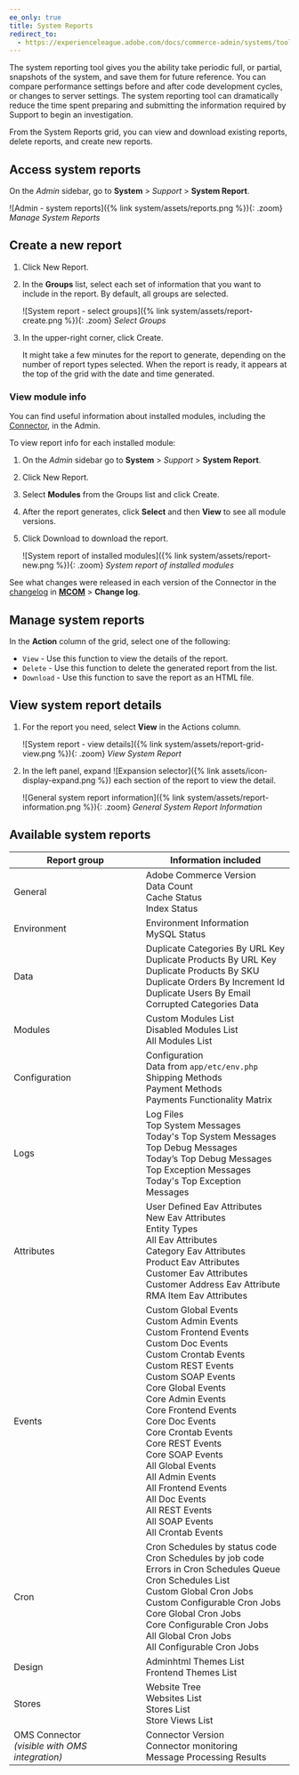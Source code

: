 ```yaml
---
ee_only: true
title: System Reports
redirect_to:
  - https://experienceleague.adobe.com/docs/commerce-admin/systems/tools/support.html#system-reports
---
```


The system reporting tool gives you the ability take periodic full, or partial, snapshots of the system, and save them for future reference. You can compare performance settings before and after code development cycles, or changes to server settings. The system reporting tool can dramatically reduce the time spent preparing and submitting the information required by Support to begin an investigation.

From the System Reports grid, you can view and download existing reports, delete reports, and create new reports.

## Access system reports

On the _Admin_ sidebar, go to **System** > _Support_ > **System Report**.

![Admin - system reports]({% link system/assets/reports.png %}){: .zoom}
_Manage System Reports_

## Create a new report

1. Click <span class="btn">New Report</span>.

1. In the **Groups** list, select each set of information that you want to include in the report. By default, all groups are selected.

   ![System report - select groups]({% link system/assets/report-create.png %}){: .zoom}
   _Select Groups_

1. In the upper-right corner, click <span class="btn">Create</span>.

   It might take a few minutes for the report to generate, depending on the number of report types selected. When the report is ready, it appears at the top of the grid with the date and time generated.

### View module info

You can find useful information about installed modules, including the [Connector](https://omsdocs.magento.com/integration/connector/), in the Admin.

To view report info for each installed module:

1. On the _Admin_ sidebar go to **System** > _Support_ > **System Report**.
1. Click <span class="btn">New Report</span>.
1. Select **Modules** from the Groups list and click <span class="btn">Create</span>.
1. After the report generates, click **Select** and then **View** to see all module versions.
1. Click <span class="btn">Download</span> to download the report.

    ![System report of installed modules]({% link system/assets/report-new.png %}){: .zoom}
   _System report of installed modules_

See what changes were released in each version of the Connector in the [changelog](https://magento-mcom.github.io/mcom-connector-sr/CHANGELOG.html) in [**MCOM**](https://docs.magento.com/user-guide/mcom.html) > **Change log**.

## Manage system reports

In the **Action** column of the grid, select one of the following:

- `View` - Use this function to view the details of the report.
- `Delete` - Use this function to delete the generated report from the list.
- `Download` - Use this function to save the report as an HTML file.

## View system report details

1. For the report you need, select **View** in the Actions column.

   ![System report - view details]({% link system/assets/report-grid-view.png %}){: .zoom}
   _View System Report_

1. In the left panel, expand ![Expansion selector]({% link assets/icon-display-expand.png %}) each section of the report to view the detail.

   ![General system report information]({% link system/assets/report-information.png %}){: .zoom}
   _General System Report Information_

## Available system reports

Report group | Information included
------------ | --------------------
General | Adobe Commerce Version<br>Data Count<br>Cache Status<br>Index Status
Environment | Environment Information<br>MySQL Status
Data | Duplicate Categories By URL Key<br>Duplicate Products By URL Key<br>Duplicate Products By SKU<br>Duplicate Orders By Increment Id<br>Duplicate Users By Email<br>Corrupted Categories Data
Modules | Custom Modules List<br>Disabled Modules List<br>All Modules List
Configuration | Configuration<br>Data from `app/etc/env.php`<br>Shipping Methods<br>Payment Methods<br>Payments Functionality Matrix
Logs | Log Files<br>Top System Messages<br>Today's Top System Messages<br>Top Debug Messages<br>Today’s Top Debug Messages<br>Top Exception Messages<br>Today's Top Exception Messages
Attributes | User Defined Eav Attributes<br>New Eav Attributes<br>Entity Types<br>All Eav Attributes<br>Category Eav Attributes<br>Product Eav Attributes<br>Customer Eav Attributes<br>Customer Address Eav Attribute<br>RMA Item Eav Attributes
Events | Custom Global Events<br>Custom Admin Events<br>Custom Frontend Events<br>Custom Doc Events<br>Custom Crontab Events<br>Custom REST Events<br>Custom SOAP Events<br>Core Global Events<br>Core Admin Events<br>Core Frontend Events<br>Core Doc Events<br>Core Crontab Events<br>Core REST Events<br>Core SOAP Events<br>All Global Events<br>All Admin Events<br>All Frontend Events<br>All Doc Events<br>All REST Events<br>All SOAP Events<br>All Crontab Events
Cron | Cron Schedules by status code<br>Cron Schedules by job code<br>Errors in Cron Schedules Queue<br>Cron Schedules List<br>Custom Global Cron Jobs<br>Custom Configurable Cron Jobs<br>Core Global Cron Jobs<br>Core Configurable Cron Jobs<br>All Global Cron Jobs<br>All Configurable Cron Jobs
Design | Adminhtml Themes List<br>Frontend Themes List
Stores | Website Tree<br>Websites List<br>Stores List<br>Store Views List
OMS Connector<br>_(visible with OMS integration)_ | Connector Version<br>Connector monitoring<br>Message Processing Results
